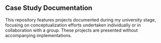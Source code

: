## Case Study Documentation

This repository features projects documented during my university stage, focusing on conceptualization efforts undertaken individually or 
in collaboration with a group. These projects are presented without accompanying implementations.
